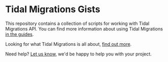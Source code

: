 # Tidal Migrations Gists

This repository contains a collection of scripts for working with Tidal Migrations API. You can find more information about using Tidal Migrations [in the guides](guides.tidalmg.com).

Looking for what Tidal Migrations is all about, [find out more](https://tidalmigrations.com/product/).

Need help? [Let us know](mailto:support@tidalmigrations.com), we'd be happy to help you with your project.

